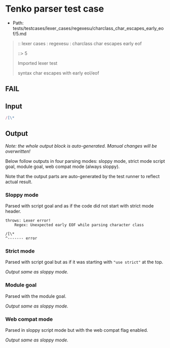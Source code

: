 # Tenko parser test case

- Path: tests/testcases/lexer_cases/regexesu/charclass_char_escapes_early_eof/5.md

> :: lexer cases : regexesu : charclass char escapes early eof
>
> ::> 5
>
> Imported lexer test
>
> syntax char escapes with early eol/eof

## FAIL

## Input

`````js
/[\*
`````

## Output

_Note: the whole output block is auto-generated. Manual changes will be overwritten!_

Below follow outputs in four parsing modes: sloppy mode, strict mode script goal, module goal, web compat mode (always sloppy).

Note that the output parts are auto-generated by the test runner to reflect actual result.

### Sloppy mode

Parsed with script goal and as if the code did not start with strict mode header.

`````
throws: Lexer error!
    Regex: Unexpected early EOF while parsing character class

/[\*
^------- error
`````

### Strict mode

Parsed with script goal but as if it was starting with `"use strict"` at the top.

_Output same as sloppy mode._

### Module goal

Parsed with the module goal.

_Output same as sloppy mode._

### Web compat mode

Parsed in sloppy script mode but with the web compat flag enabled.

_Output same as sloppy mode._
